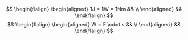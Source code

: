 
$$
\begin{flalign}
\begin{aligned}
1J = 1W = 1Nm && \\
\end{aligned} &&
\end{flalign}
$$
$$
\begin{flalign}
\begin{aligned}
W = F \cdot s && \\ 
\end{aligned} &&
\end{flalign}
$$
